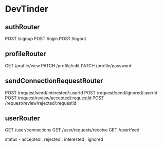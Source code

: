 # DevTinder

## authRouter
POST /signup
POST /login
POST /logout

## profileRouter
GET /profile/view
PATCH /profile/edit
PATCH /profile/password

## sendConnectionRequestRouter
POST /request/send/interested/:userId
POST /request/send/ignored/:userId
POST /request/review/accepted/:requestId
POST /request/review/rejected/:requestId

## userRouter
GET /user/connections
GET /user/requests/receive
GET /user/feed

status - accepted , rejected , interested , ignored